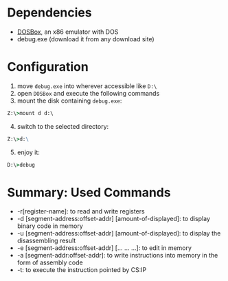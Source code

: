 # Dependencies
- [DOSBox](https://www.dosbox.com/), an x86 emulator with DOS
- debug.exe (download it from any download site)
# Configuration
1. move `debug.exe` into wherever accessible like `D:\`
2. open `DOSBox` and execute the following commands
3. mount the disk containing `debug.exe`:
```cmd
Z:\>mount d d:\
```
4. switch to the selected directory:
```cmd
Z:\>d:\
```
5. enjoy it:
```cmd
D:\>debug
```
 # Summary: Used Commands
 - -r[register-name]: to read and write registers
 - -d [segment-address:offset-addr] [amount-of-displayed]: to display binary code in memory
 - -u [segment-address:offset-addr] [amount-of-displayed]: to display the disassembling result
 - -e [segment-address:offset-addr] [... ... ...]: to edit in memory
 - -a [segment-addr:offset-addr]: to write instructions into memory in the form of assembly code
 - -t: to execute the instruction pointed by CS:IP
